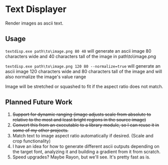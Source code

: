 # Text Displayer

Render images as ascii text.

## Usage

```textdisp.exe path\to\image.png 80 40```
will generate an ascii image 80 characters wide and 40 characters tall of the image in path\to\image.png

```textdisp.exe path\to\image.png 120 80 --normalize=true```
will generate an ascii image 120 characters wide and 80 characters tall of the image and will also normalize the image's value range

Image will be stretched or squashed to fit if the aspect ratio does not match.

## Planned Future Work

1. ~~Support for dynamic ranging (image adjusts scale from absolute to relative to the most and least bright regions in the source image)~~
2. ~~Convert this from an executable to a library module, so I can reuse it in some of my other projects.~~
3. Match text to image aspect ratio automatically if desired. (Scale and crop functionality)
4. I have an idea for how to generate different ascii outputs depending on the target font, analyzing it and building a gradient from it from scratch.
5. Speed upgrades? Maybe Rayon, but we'll see. It's pretty fast as is.
